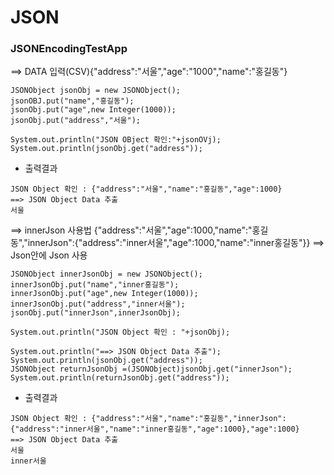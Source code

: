 # JSON

### JSONEncodingTestApp

==> DATA 입력(CSV){"address":"서울","age":"1000","name":"홍길동"}
```
JSONObject jsonObj = new JSONObject();
jsonOBJ.put("name","홍길동");
jsonObj.put("age",new Integer(1000));
jsonObj.put("address","서울");

System.out.println("JSON OBject 확인:"+jsonOVj);
System.out.println(jsonObj.get("address"));
```
- 출력결과
```
JSON Object 확인 : {"address":"서울","name":"홍길동","age":1000}
==> JSON Object Data 추출
서울
```

==> innerJson 사용법 {"address":"서울","age":1000,"name":"홍길동","innerJson":{"address":"inner서울","age":1000,"name":"inner홍길동"}}
==> Json안에 Json 사용
```
JSONObject innerJsonObj = new JSONObject();
innerJsonObj.put("name","inner홍길동");
innerJsonObj.put("age",new Integer(1000));
innerJsonObj.put("address","inner서울");
jsonObj.put("innerJson",innerJsonObj);
		
System.out.println("JSON Object 확인 : "+jsonObj);
		
System.out.println("==> JSON Object Data 추출");
System.out.println(jsonObj.get("address"));
JSONObject returnJsonObj =(JSONObject)jsonObj.get("innerJson");
System.out.println(returnJsonObj.get("address"));
```
- 출력결과
```
JSON Object 확인 : {"address":"서울","name":"홍길동","innerJson":{"address":"inner서울","name":"inner홍길동","age":1000},"age":1000}
==> JSON Object Data 추출
서울
inner서울
```


